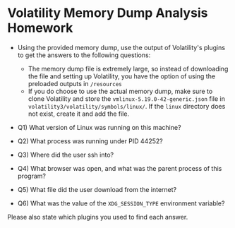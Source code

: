 # Volatility Memory Dump Analysis Homework

- Using the provided memory dump, use the output of Volatility's plugins to get the answers to the following questions:
	- The memory dump file is extremely large, so instead of downloading the file and setting up Volatility, you have the option of using the preloaded outputs in `/resources`
	- If you do choose to use the actual memory dump, make sure to clone Volatility and store the `vmlinux-5.19.0-42-generic.json` file in `volatility3/volatility/symbols/linux/`.  If the `linux` directory does not exist, create it and add the file.

- Q1) What version of Linux was running on this machine?
- Q2) What process was running under PID 44252?
- Q3) Where did the user ssh into?
- Q4) What browser was open, and what was the parent process of this program?
- Q5) What file did the user download from the internet?
- Q6) What was the value of the `XDG_SESSION_TYPE` environment variable?

Please also state which plugins you used to find each answer.
